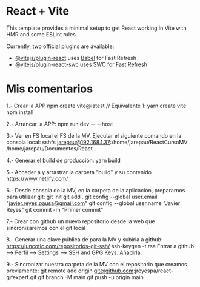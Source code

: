 # React + Vite

This template provides a minimal setup to get React working in Vite with HMR and some ESLint rules.

Currently, two official plugins are available:

- [@vitejs/plugin-react](https://github.com/vitejs/vite-plugin-react/blob/main/packages/plugin-react/README.md) uses [Babel](https://babeljs.io/) for Fast Refresh
- [@vitejs/plugin-react-swc](https://github.com/vitejs/vite-plugin-react-swc) uses [SWC](https://swc.rs/) for Fast Refresh


# Mis comentarios #

1.- Crear la APP
        npm create vite@latest
        // Equivalente 1: yarn create vite
        npm install

2.- Arrancar la APP:
    npm run dev -- --host

3.- Ver en FS local el FS de la MV. Ejecutar el siguiente comando en la consola local:
    sshfs jarepau@192.168.1.37:/home/jarepau/ReactCursoMV /home/jarepau/Documentos/React

4.- Generar el build de producción:
    yarn build

5.- Acceder a y arrastrar la carpeta "build" y su contenido
    https://www.netlify.com/

6.- Desde consola de la MV, en la carpeta de la aplicación, prepararnos para utilizar git:
    git init
    git add .
    git config --global user.email "javier.reyes.pausa@gmail.com"
    git config --global user.name "Javier Reyes"
    git commit -m "Primer commit"

7.- Crear con github un nuevo repositorio desde la web que sincronizaremos con el git local

8.- Generar una clave pública de para la MV y subirla a github: https://juncotic.com/repositorios-git-ssh/
    ssh-keygen -t rsa
    Entrar a github --> Perfil --> Settings --> SSH and GPG Keys. Añadirla. 

9.- Sincronizar nuestra carpeta de la MV con el repositorio que creamos previamente:
    git remote add origin git@github.com:jreyespa/react-gifexpert.git
    git branch -M main
    git push -u origin main